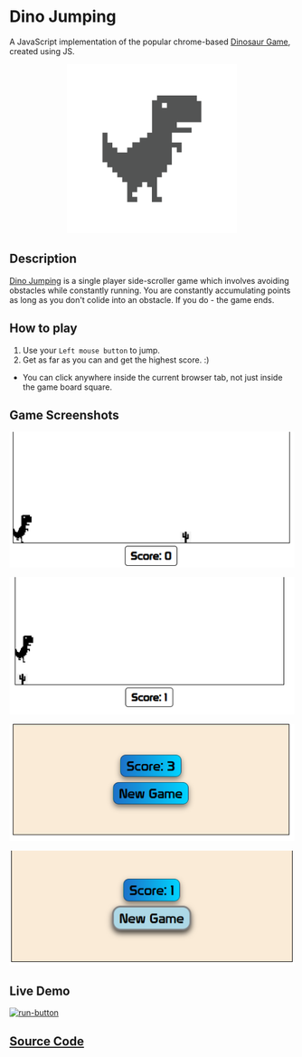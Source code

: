 # Dino Jumping
A JavaScript implementation of the popular chrome-based <a href="https://en.wikipedia.org/wiki/Dinosaur_Game">Dinosaur Game</a>, created using JS.
<p align="center"><a href="https://dino-jumping.mirokrastanov.repl.co/"><img src="https://github.com/mirokrastanov/DinoJumping/blob/main/images/dino-cover.png?raw=true" height="300px"></a></p>

## Description
<a href="https://en.wikipedia.org/wiki/Dinosaur_Game">Dino Jumping</a> is a single player side-scroller game which involves avoiding obstacles while constantly running. You are constantly accumulating points as long as you don't colide into an obstacle. If you do - the game ends.

## How to play
1. Use your `Left mouse button` to jump. 
2. Get as far as you can and get the highest score. :)

- You can click anywhere inside the current browser tab, not just inside the game board square.

## Game Screenshots
<p align="center"><img src="https://github.com/mirokrastanov/DinoJumping/blob/main/images/dino-g-01.png?raw=true" alt="board-image" title="Game board image" /></p>
<p align="center"><img src="https://github.com/mirokrastanov/DinoJumping/blob/main/images/dino-g-02.png?raw=true" alt="board-image" title="Game board image" /></p>
<p align="center"><img src="https://github.com/mirokrastanov/DinoJumping/blob/main/images/dino-g-03.png?raw=true" alt="board-image" title="Game board image" /></p>
<p align="center"><img src="https://github.com/mirokrastanov/DinoJumping/blob/main/images/dino-g-04.png?raw=true" alt="board-image" title="Game board image" /></p>

  
## Live Demo
[<img src="https://freepngimg.com/download/play_now_button/25403-5-play-now-button-transparent.png" alt="run-button" height="40px" />](https://dino-jumping.mirokrastanov.repl.co/)
  
  
## [Source Code](https://github.com/mirokrastanov/DinoJumping/blob/main/script.js)
  
